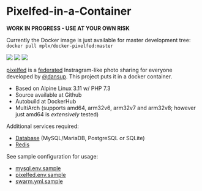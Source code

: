 # Pixelfed-in-a-Container

**WORK IN PROGRESS - USE AT YOUR OWN RISK**

Currently the Docker image is just available for master development tree: `docker pull mplx/docker-pixelfed:master`

[![](https://images.microbadger.com/badges/version/mplx/docker-pixelfed.svg)](https://hub.docker.com/r/mplx/docker-pixelfed)
[![](https://images.microbadger.com/badges/image/mplx/docker-pixelfed.svg)](https://hub.docker.com/r/mplx/docker-pixelfed)
[![](https://img.shields.io/docker/pulls/mplx/docker-pixelfed.svg)](https://hub.docker.com/r/mplx/docker-pixelfed)

[pixelfed](https://github.com/pixelfed/pixelfed) is a [federated](https://fediverse.party/) Instragram-like photo sharing for everyone developed by [@dansup](https://github.com/dansup). This project puts it in a docker container.

- Based on Alpine Linux 3.11 w/ PHP 7.3
- Source available at Github
- Autobuild at DockerHub
- MultiArch (supports amd64, arm32v6, arm32v7 and arm32v8; however just amd64 is *extensively* tested)

Additional services required:
- [Database](https://docs.pixelfed.org/technical-documentation/env.html#database-configuration) (MySQL/MariaDB, PostgreSQL or SQLite)
- [Redis](https://docs.pixelfed.org/technical-documentation/env.html#redis-configuration)

See sample configuration for usage:
  - [mysql.env.sample](./mysql.env.sample)
  - [pixelfed.env.sample](./pixelfed.env.sample)
  - [swarm.yml.sample](./swarm.yml.sample)
